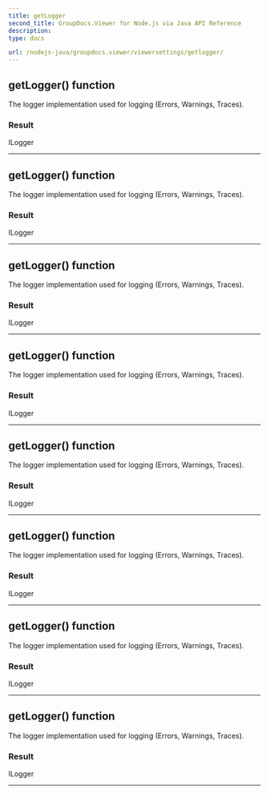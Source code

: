 ```yaml
---
title: getLogger
second_title: GroupDocs.Viewer for Node.js via Java API Reference
description: 
type: docs

url: /nodejs-java/groupdocs.viewer/viewersettings/getlogger/
---
```


## getLogger()  function
The logger implementation used for logging (Errors, Warnings, Traces).

### Result
ILogger


---


## getLogger()  function
The logger implementation used for logging (Errors, Warnings, Traces).

### Result
ILogger


---


## getLogger()  function
The logger implementation used for logging (Errors, Warnings, Traces).

### Result
ILogger


---


## getLogger()  function
The logger implementation used for logging (Errors, Warnings, Traces).

### Result
ILogger


---


## getLogger()  function
The logger implementation used for logging (Errors, Warnings, Traces).

### Result
ILogger


---


## getLogger()  function
The logger implementation used for logging (Errors, Warnings, Traces).

### Result
ILogger


---


## getLogger()  function
The logger implementation used for logging (Errors, Warnings, Traces).

### Result
ILogger


---


## getLogger()  function
The logger implementation used for logging (Errors, Warnings, Traces).

### Result
ILogger


---


